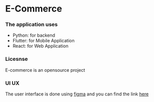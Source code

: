 # E-Commerce

### The application uses
 - Python: for backend
 - Flutter: for Mobile Application
 - React: for Web Application

### Licesnse
E-commerce is an opensource project

### UI UX
The user interface is done using [figma](https://www.figma.com) and you can find the link [here](https://www.figma.com/file/QTE63bxE5iYcGZn4mrPVO3/E-COMMERCE?node-id=0%3A1)